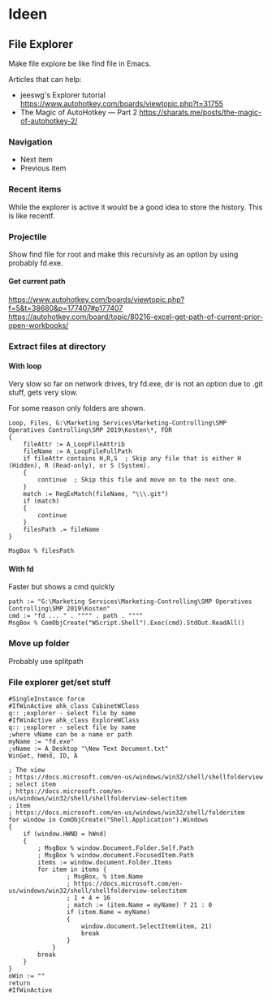 # Ideen

## File Explorer

Make file explore be like find file in Emacs.

Articles that can help:

- jeeswg's Explorer tutorial
  https://www.autohotkey.com/boards/viewtopic.php?t=31755
- The Magic of AutoHotkey — Part 2
  https://sharats.me/posts/the-magic-of-autohotkey-2/

### Navigation

- Next item
- Previous item

### Recent items 

While the explorer is active it would be a good idea to store the history.
This is like recentf.

### Projectile

Show find file for root and make this recursivly as an option by using probably fd.exe.

#### Get current path

https://www.autohotkey.com/boards/viewtopic.php?f=5&t=38680&p=177407#p177407
https://autohotkey.com/board/topic/80216-excel-get-path-of-current-prior-open-workbooks/

### Extract files at directory

#### With loop

Very slow so far on network drives, try fd.exe, dir is not an option due to .git stuff, gets very slow.

For some reason only folders are shown.

```
Loop, Files, G:\Marketing Services\Marketing-Controlling\SMP Operatives Controlling\SMP 2019\Kosten\*, FDR
{
    fileAttr := A_LoopFileAttrib
    fileName := A_LoopFileFullPath 
    if fileAttr contains H,R,S  ; Skip any file that is either H (Hidden), R (Read-only), or S (System).
    {
        continue  ; Skip this file and move on to the next one.
    }
    match := RegExMatch(fileName, "\\\.git")
    if (match)
    {
        continue
    }
    filesPath .= fileName
}

MsgBox % filesPath
```

#### With fd

Faster but shows a cmd quickly

```
path := "G:\Marketing Services\Marketing-Controlling\SMP Operatives Controlling\SMP 2019\Kosten"
cmd := "fd ... " . """" . path . """"
MsgBox % ComObjCreate("WScript.Shell").Exec(cmd).StdOut.ReadAll()
```

### Move up folder

Probably use splitpath

### File explorer get/set stuff

```
#SingleInstance force
#IfWinActive ahk_class CabinetWClass
q:: ;explorer - select file by name
#IfWinActive ahk_class ExploreWClass
q:: ;explorer - select file by name
;where vName can be a name or path
myName := "fd.exe"
;vName := A_Desktop "\New Text Document.txt"
WinGet, hWnd, ID, A

; The view
; https://docs.microsoft.com/en-us/windows/win32/shell/shellfolderview
; select item
; https://docs.microsoft.com/en-us/windows/win32/shell/shellfolderview-selectitem
; item
; https://docs.microsoft.com/en-us/windows/win32/shell/folderitem
for window in ComObjCreate("Shell.Application").Windows
{
	if (window.HWND = hWnd)
	{
        ; MsgBox % window.Document.Folder.Self.Path
        ; MsgBox % window.document.FocusedItem.Path 
		items := window.document.Folder.Items
        for item in items {
                ; MsgBox, % item.Name
                ; https://docs.microsoft.com/en-us/windows/win32/shell/shellfolderview-selectitem
                ; 1 + 4 + 16
                ; match := (item.Name = myName) ? 21 : 0
                if (item.Name = myName)
                {
                    window.document.SelectItem(item, 21)
                    break
                }
            }
		break
	}
}
oWin := ""
return
#IfWinActive
```